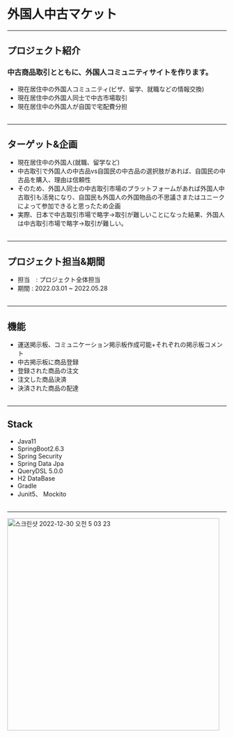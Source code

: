 # 外国人中古マケット

---

## プロジェクト紹介

### 中古商品取引とともに、外国人コミュニティサイトを作ります。
- 現在居住中の外国人コミュニティ(ビザ、留学、就職などの情報交換)
- 現在居住中の外国人同士で中古市場取引
- 現在居住中の外国人が自国で宅配費分担
<br/><br/>

---


## ターゲット&企画

- 現在居住中の外国人(就職、留学など)
- 中古取引で外国人の中古品vs自国民の中古品の選択肢があれば、自国民の中古品を購入、理由は信頼性
- そのため、外国人同士の中古取引市場のプラットフォームがあれば外国人中古取引も活発になり、自国民も外国人の外国物品の不思議さまたはユニークによって参加できると思ったため企画
- 実際、日本で中古取引市場で略字→取引が難しいことになった結果、外国人は中古取引市場で略字→取引が難しい。
<br/><br/>

---

## プロジェクト担当&期間

- 担当　: プロジェクト全体担当
- 期間 : 2022.03.01 ~ 2022.05.28
<br/><br/>

---

## 機能

- 運送掲示板、コミュニケーション掲示板作成可能+それぞれの掲示板コメント
- 中古掲示板に商品登録
- 登録された商品の注文
- 注文した商品決済
- 決済された商品の配達
<br/><br/>

--- 

## Stack

- Java11
- SpringBoot2.6.3
- Spring Security
- Spring Data Jpa
- QueryDSL 5.0.0
- H2 DataBase
- Gradle
- Junit5、 Mockito
<br/><br/>

---

<img width="487" alt="스크린샷 2022-12-30 오전 5 03 23" src="https://user-images.githubusercontent.com/85472257/210006159-c16f4984-e1e9-4870-9c9a-46672fc8305b.png">


